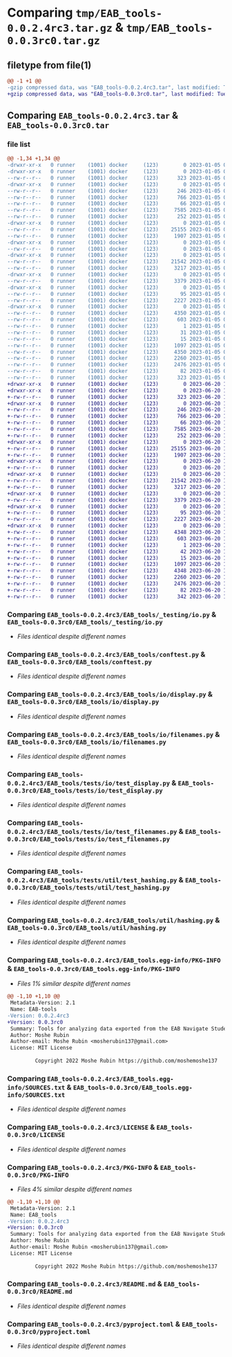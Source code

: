 # Comparing `tmp/EAB_tools-0.0.2.4rc3.tar.gz` & `tmp/EAB_tools-0.0.3rc0.tar.gz`

## filetype from file(1)

```diff
@@ -1 +1 @@
-gzip compressed data, was "EAB_tools-0.0.2.4rc3.tar", last modified: Thu Jan  5 00:23:09 2023, max compression
+gzip compressed data, was "EAB_tools-0.0.3rc0.tar", last modified: Tue Jun 20 16:15:47 2023, max compression
```

## Comparing `EAB_tools-0.0.2.4rc3.tar` & `EAB_tools-0.0.3rc0.tar`

### file list

```diff
@@ -1,34 +1,34 @@
-drwxr-xr-x   0 runner    (1001) docker     (123)        0 2023-01-05 00:23:09.215802 EAB_tools-0.0.2.4rc3/
-drwxr-xr-x   0 runner    (1001) docker     (123)        0 2023-01-05 00:23:09.211801 EAB_tools-0.0.2.4rc3/EAB_tools/
--rw-r--r--   0 runner    (1001) docker     (123)      323 2023-01-05 00:22:57.000000 EAB_tools-0.0.2.4rc3/EAB_tools/__init__.py
-drwxr-xr-x   0 runner    (1001) docker     (123)        0 2023-01-05 00:23:09.215802 EAB_tools-0.0.2.4rc3/EAB_tools/_testing/
--rw-r--r--   0 runner    (1001) docker     (123)      246 2023-01-05 00:22:57.000000 EAB_tools-0.0.2.4rc3/EAB_tools/_testing/__init__.py
--rw-r--r--   0 runner    (1001) docker     (123)      766 2023-01-05 00:22:57.000000 EAB_tools-0.0.2.4rc3/EAB_tools/_testing/io.py
--rw-r--r--   0 runner    (1001) docker     (123)       66 2023-01-05 00:22:57.000000 EAB_tools-0.0.2.4rc3/EAB_tools/_testing/types.py
--rw-r--r--   0 runner    (1001) docker     (123)     7585 2023-01-05 00:22:57.000000 EAB_tools-0.0.2.4rc3/EAB_tools/conftest.py
--rw-r--r--   0 runner    (1001) docker     (123)      252 2023-01-05 00:22:57.000000 EAB_tools-0.0.2.4rc3/EAB_tools/eab_rc.py
-drwxr-xr-x   0 runner    (1001) docker     (123)        0 2023-01-05 00:23:09.215802 EAB_tools-0.0.2.4rc3/EAB_tools/io/
--rw-r--r--   0 runner    (1001) docker     (123)    25155 2023-01-05 00:22:57.000000 EAB_tools-0.0.2.4rc3/EAB_tools/io/display.py
--rw-r--r--   0 runner    (1001) docker     (123)     1907 2023-01-05 00:22:57.000000 EAB_tools-0.0.2.4rc3/EAB_tools/io/filenames.py
-drwxr-xr-x   0 runner    (1001) docker     (123)        0 2023-01-05 00:23:09.215802 EAB_tools-0.0.2.4rc3/EAB_tools/tests/
--rw-r--r--   0 runner    (1001) docker     (123)        0 2023-01-05 00:22:57.000000 EAB_tools-0.0.2.4rc3/EAB_tools/tests/__init__.py
-drwxr-xr-x   0 runner    (1001) docker     (123)        0 2023-01-05 00:23:09.215802 EAB_tools-0.0.2.4rc3/EAB_tools/tests/io/
--rw-r--r--   0 runner    (1001) docker     (123)    21542 2023-01-05 00:22:57.000000 EAB_tools-0.0.2.4rc3/EAB_tools/tests/io/test_display.py
--rw-r--r--   0 runner    (1001) docker     (123)     3217 2023-01-05 00:22:57.000000 EAB_tools-0.0.2.4rc3/EAB_tools/tests/io/test_filenames.py
-drwxr-xr-x   0 runner    (1001) docker     (123)        0 2023-01-05 00:23:09.215802 EAB_tools-0.0.2.4rc3/EAB_tools/tests/util/
--rw-r--r--   0 runner    (1001) docker     (123)     3379 2023-01-05 00:22:57.000000 EAB_tools-0.0.2.4rc3/EAB_tools/tests/util/test_hashing.py
-drwxr-xr-x   0 runner    (1001) docker     (123)        0 2023-01-05 00:23:09.215802 EAB_tools-0.0.2.4rc3/EAB_tools/util/
--rw-r--r--   0 runner    (1001) docker     (123)       95 2023-01-05 00:22:57.000000 EAB_tools-0.0.2.4rc3/EAB_tools/util/__init__.py
--rw-r--r--   0 runner    (1001) docker     (123)     2227 2023-01-05 00:22:57.000000 EAB_tools-0.0.2.4rc3/EAB_tools/util/hashing.py
-drwxr-xr-x   0 runner    (1001) docker     (123)        0 2023-01-05 00:23:09.215802 EAB_tools-0.0.2.4rc3/EAB_tools.egg-info/
--rw-r--r--   0 runner    (1001) docker     (123)     4350 2023-01-05 00:23:09.000000 EAB_tools-0.0.2.4rc3/EAB_tools.egg-info/PKG-INFO
--rw-r--r--   0 runner    (1001) docker     (123)      603 2023-01-05 00:23:09.000000 EAB_tools-0.0.2.4rc3/EAB_tools.egg-info/SOURCES.txt
--rw-r--r--   0 runner    (1001) docker     (123)        1 2023-01-05 00:23:09.000000 EAB_tools-0.0.2.4rc3/EAB_tools.egg-info/dependency_links.txt
--rw-r--r--   0 runner    (1001) docker     (123)       31 2023-01-05 00:23:09.000000 EAB_tools-0.0.2.4rc3/EAB_tools.egg-info/requires.txt
--rw-r--r--   0 runner    (1001) docker     (123)       15 2023-01-05 00:23:09.000000 EAB_tools-0.0.2.4rc3/EAB_tools.egg-info/top_level.txt
--rw-r--r--   0 runner    (1001) docker     (123)     1097 2023-01-05 00:22:57.000000 EAB_tools-0.0.2.4rc3/LICENSE
--rw-r--r--   0 runner    (1001) docker     (123)     4350 2023-01-05 00:23:09.215802 EAB_tools-0.0.2.4rc3/PKG-INFO
--rw-r--r--   0 runner    (1001) docker     (123)     2260 2023-01-05 00:22:57.000000 EAB_tools-0.0.2.4rc3/README.md
--rw-r--r--   0 runner    (1001) docker     (123)     2476 2023-01-05 00:22:57.000000 EAB_tools-0.0.2.4rc3/pyproject.toml
--rw-r--r--   0 runner    (1001) docker     (123)       82 2023-01-05 00:23:09.215802 EAB_tools-0.0.2.4rc3/setup.cfg
--rw-r--r--   0 runner    (1001) docker     (123)      323 2023-01-05 00:22:57.000000 EAB_tools-0.0.2.4rc3/setup.py
+drwxr-xr-x   0 runner    (1001) docker     (123)        0 2023-06-20 16:15:47.942732 EAB_tools-0.0.3rc0/
+drwxr-xr-x   0 runner    (1001) docker     (123)        0 2023-06-20 16:15:47.942732 EAB_tools-0.0.3rc0/EAB_tools/
+-rw-r--r--   0 runner    (1001) docker     (123)      323 2023-06-20 16:15:34.000000 EAB_tools-0.0.3rc0/EAB_tools/__init__.py
+drwxr-xr-x   0 runner    (1001) docker     (123)        0 2023-06-20 16:15:47.942732 EAB_tools-0.0.3rc0/EAB_tools/_testing/
+-rw-r--r--   0 runner    (1001) docker     (123)      246 2023-06-20 16:15:34.000000 EAB_tools-0.0.3rc0/EAB_tools/_testing/__init__.py
+-rw-r--r--   0 runner    (1001) docker     (123)      766 2023-06-20 16:15:34.000000 EAB_tools-0.0.3rc0/EAB_tools/_testing/io.py
+-rw-r--r--   0 runner    (1001) docker     (123)       66 2023-06-20 16:15:34.000000 EAB_tools-0.0.3rc0/EAB_tools/_testing/types.py
+-rw-r--r--   0 runner    (1001) docker     (123)     7585 2023-06-20 16:15:34.000000 EAB_tools-0.0.3rc0/EAB_tools/conftest.py
+-rw-r--r--   0 runner    (1001) docker     (123)      252 2023-06-20 16:15:34.000000 EAB_tools-0.0.3rc0/EAB_tools/eab_rc.py
+drwxr-xr-x   0 runner    (1001) docker     (123)        0 2023-06-20 16:15:47.942732 EAB_tools-0.0.3rc0/EAB_tools/io/
+-rw-r--r--   0 runner    (1001) docker     (123)    25155 2023-06-20 16:15:34.000000 EAB_tools-0.0.3rc0/EAB_tools/io/display.py
+-rw-r--r--   0 runner    (1001) docker     (123)     1907 2023-06-20 16:15:34.000000 EAB_tools-0.0.3rc0/EAB_tools/io/filenames.py
+drwxr-xr-x   0 runner    (1001) docker     (123)        0 2023-06-20 16:15:47.942732 EAB_tools-0.0.3rc0/EAB_tools/tests/
+-rw-r--r--   0 runner    (1001) docker     (123)        0 2023-06-20 16:15:34.000000 EAB_tools-0.0.3rc0/EAB_tools/tests/__init__.py
+drwxr-xr-x   0 runner    (1001) docker     (123)        0 2023-06-20 16:15:47.942732 EAB_tools-0.0.3rc0/EAB_tools/tests/io/
+-rw-r--r--   0 runner    (1001) docker     (123)    21542 2023-06-20 16:15:34.000000 EAB_tools-0.0.3rc0/EAB_tools/tests/io/test_display.py
+-rw-r--r--   0 runner    (1001) docker     (123)     3217 2023-06-20 16:15:34.000000 EAB_tools-0.0.3rc0/EAB_tools/tests/io/test_filenames.py
+drwxr-xr-x   0 runner    (1001) docker     (123)        0 2023-06-20 16:15:47.942732 EAB_tools-0.0.3rc0/EAB_tools/tests/util/
+-rw-r--r--   0 runner    (1001) docker     (123)     3379 2023-06-20 16:15:34.000000 EAB_tools-0.0.3rc0/EAB_tools/tests/util/test_hashing.py
+drwxr-xr-x   0 runner    (1001) docker     (123)        0 2023-06-20 16:15:47.942732 EAB_tools-0.0.3rc0/EAB_tools/util/
+-rw-r--r--   0 runner    (1001) docker     (123)       95 2023-06-20 16:15:34.000000 EAB_tools-0.0.3rc0/EAB_tools/util/__init__.py
+-rw-r--r--   0 runner    (1001) docker     (123)     2227 2023-06-20 16:15:34.000000 EAB_tools-0.0.3rc0/EAB_tools/util/hashing.py
+drwxr-xr-x   0 runner    (1001) docker     (123)        0 2023-06-20 16:15:47.942732 EAB_tools-0.0.3rc0/EAB_tools.egg-info/
+-rw-r--r--   0 runner    (1001) docker     (123)     4348 2023-06-20 16:15:47.000000 EAB_tools-0.0.3rc0/EAB_tools.egg-info/PKG-INFO
+-rw-r--r--   0 runner    (1001) docker     (123)      603 2023-06-20 16:15:47.000000 EAB_tools-0.0.3rc0/EAB_tools.egg-info/SOURCES.txt
+-rw-r--r--   0 runner    (1001) docker     (123)        1 2023-06-20 16:15:47.000000 EAB_tools-0.0.3rc0/EAB_tools.egg-info/dependency_links.txt
+-rw-r--r--   0 runner    (1001) docker     (123)       42 2023-06-20 16:15:47.000000 EAB_tools-0.0.3rc0/EAB_tools.egg-info/requires.txt
+-rw-r--r--   0 runner    (1001) docker     (123)       15 2023-06-20 16:15:47.000000 EAB_tools-0.0.3rc0/EAB_tools.egg-info/top_level.txt
+-rw-r--r--   0 runner    (1001) docker     (123)     1097 2023-06-20 16:15:34.000000 EAB_tools-0.0.3rc0/LICENSE
+-rw-r--r--   0 runner    (1001) docker     (123)     4348 2023-06-20 16:15:47.942732 EAB_tools-0.0.3rc0/PKG-INFO
+-rw-r--r--   0 runner    (1001) docker     (123)     2260 2023-06-20 16:15:34.000000 EAB_tools-0.0.3rc0/README.md
+-rw-r--r--   0 runner    (1001) docker     (123)     2476 2023-06-20 16:15:34.000000 EAB_tools-0.0.3rc0/pyproject.toml
+-rw-r--r--   0 runner    (1001) docker     (123)       82 2023-06-20 16:15:47.946732 EAB_tools-0.0.3rc0/setup.cfg
+-rw-r--r--   0 runner    (1001) docker     (123)      342 2023-06-20 16:15:34.000000 EAB_tools-0.0.3rc0/setup.py
```

### Comparing `EAB_tools-0.0.2.4rc3/EAB_tools/_testing/io.py` & `EAB_tools-0.0.3rc0/EAB_tools/_testing/io.py`

 * *Files identical despite different names*

### Comparing `EAB_tools-0.0.2.4rc3/EAB_tools/conftest.py` & `EAB_tools-0.0.3rc0/EAB_tools/conftest.py`

 * *Files identical despite different names*

### Comparing `EAB_tools-0.0.2.4rc3/EAB_tools/io/display.py` & `EAB_tools-0.0.3rc0/EAB_tools/io/display.py`

 * *Files identical despite different names*

### Comparing `EAB_tools-0.0.2.4rc3/EAB_tools/io/filenames.py` & `EAB_tools-0.0.3rc0/EAB_tools/io/filenames.py`

 * *Files identical despite different names*

### Comparing `EAB_tools-0.0.2.4rc3/EAB_tools/tests/io/test_display.py` & `EAB_tools-0.0.3rc0/EAB_tools/tests/io/test_display.py`

 * *Files identical despite different names*

### Comparing `EAB_tools-0.0.2.4rc3/EAB_tools/tests/io/test_filenames.py` & `EAB_tools-0.0.3rc0/EAB_tools/tests/io/test_filenames.py`

 * *Files identical despite different names*

### Comparing `EAB_tools-0.0.2.4rc3/EAB_tools/tests/util/test_hashing.py` & `EAB_tools-0.0.3rc0/EAB_tools/tests/util/test_hashing.py`

 * *Files identical despite different names*

### Comparing `EAB_tools-0.0.2.4rc3/EAB_tools/util/hashing.py` & `EAB_tools-0.0.3rc0/EAB_tools/util/hashing.py`

 * *Files identical despite different names*

### Comparing `EAB_tools-0.0.2.4rc3/EAB_tools.egg-info/PKG-INFO` & `EAB_tools-0.0.3rc0/EAB_tools.egg-info/PKG-INFO`

 * *Files 1% similar despite different names*

```diff
@@ -1,10 +1,10 @@
 Metadata-Version: 2.1
 Name: EAB-tools
-Version: 0.0.2.4rc3
+Version: 0.0.3rc0
 Summary: Tools for analyzing data exported from the EAB Navigate Student Success Management Software.
 Author: Moshe Rubin
 Author-email: Moshe Rubin <mosherubin137@gmail.com>
 License: MIT License
         
         Copyright 2022 Moshe Rubin https://github.com/moshemoshe137
```

### Comparing `EAB_tools-0.0.2.4rc3/EAB_tools.egg-info/SOURCES.txt` & `EAB_tools-0.0.3rc0/EAB_tools.egg-info/SOURCES.txt`

 * *Files identical despite different names*

### Comparing `EAB_tools-0.0.2.4rc3/LICENSE` & `EAB_tools-0.0.3rc0/LICENSE`

 * *Files identical despite different names*

### Comparing `EAB_tools-0.0.2.4rc3/PKG-INFO` & `EAB_tools-0.0.3rc0/PKG-INFO`

 * *Files 4% similar despite different names*

```diff
@@ -1,10 +1,10 @@
 Metadata-Version: 2.1
 Name: EAB_tools
-Version: 0.0.2.4rc3
+Version: 0.0.3rc0
 Summary: Tools for analyzing data exported from the EAB Navigate Student Success Management Software.
 Author: Moshe Rubin
 Author-email: Moshe Rubin <mosherubin137@gmail.com>
 License: MIT License
         
         Copyright 2022 Moshe Rubin https://github.com/moshemoshe137
```

### Comparing `EAB_tools-0.0.2.4rc3/README.md` & `EAB_tools-0.0.3rc0/README.md`

 * *Files identical despite different names*

### Comparing `EAB_tools-0.0.2.4rc3/pyproject.toml` & `EAB_tools-0.0.3rc0/pyproject.toml`

 * *Files identical despite different names*

